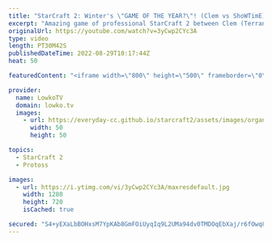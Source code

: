 ```yaml
---
title: "StarCraft 2: Winter's \"GAME OF THE YEAR?\"! (Clem vs ShoWTimE)"
excerpt: "Amazing game of professional StarCraft 2 between Clem (Terran) and ShoWTimE (Protoss). In this match we watch two players constantly trying to outsmart and outpace the opponent, by attacking in as many different areas all at once.  Support my work on Patreon: https://www.patreon.com/lowkotv Become a"
originalUrl: https://youtube.com/watch?v=3yCwp2CYc3A
type: video
length: PT30M42S
publishedDateTime: 2022-08-29T10:17:44Z
heat: 50

featuredContent: "<iframe width=\"800\" height=\"500\" frameborder=\"0\" src=\"https://www.youtube.com/embed/3yCwp2CYc3A\" allow=\"accelerometer; autoplay; encrypted-media; gyroscope; picture-in-picture\" allowfullscreen></iframe>"

provider:
  name: LowkoTV
  domain: lowko.tv
  images:
    - url: https://everyday-cc.github.io/starcraft2/assets/images/organizations/lowko.tv-50x50.jpg
      width: 50
      height: 50

topics:
  - StarCraft 2
  - Protoss

images:
  - url: https://i.ytimg.com/vi/3yCwp2CYc3A/maxresdefault.jpg
    width: 1280
    height: 720
    isCached: true

secured: "S4+yEXaLbBOHxsM7YpKAb8GmFOiUyqIq9L2UMa94dv0TMDOqEbXaj/r6fOwq8isvFyslQCvHHJEgbn91wP460VRBs884H4d6uoGXLgQ9KZapFNI0Q5BxD1VhJQ9D00Z+oLn9W9ySWqmK0x9YDjkPXE732CURPXPWt5im4R54k9RlfCMC3CWNF3Ax8Dn0oRbjOttfoZGUxHNQLturhQbTO2IzVrVTGZUpnJoyYpyo58qco6+x5VMuP18HANnJYPQxNzpy5qZnY4hRwAK+4Nbt9MMtDN41y+HG21StrW1oxyI583GboIIbqS4efMdObg2CQCBd6tVGscnwrJwxG9+0DHGps9Pv3zhYlvd32nybx2seEsf9yWGi1/gkV8ROAE2MIqPtV1mGaSwbbWpImGvEjWyHwUEBUSapf21Qp1ZT56k=;7AkOg+lHnbT1OLE+65vI6g=="
---
```



